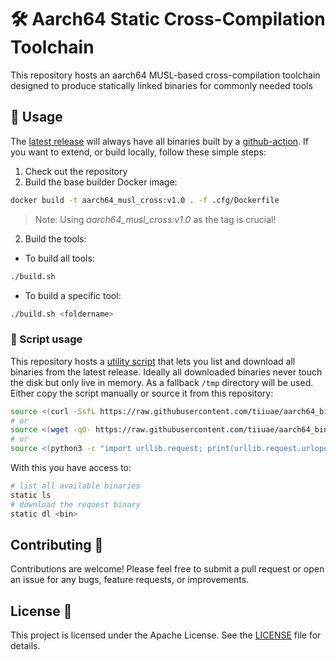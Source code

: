 # 🛠️ Aarch64 Static Cross-Compilation Toolchain

This repository hosts an aarch64 MUSL-based cross-compilation toolchain designed to produce statically linked binaries for commonly needed tools

## 🚀 Usage

The [latest release](https://github.com/tiiuae/aarch64_bin_builder/releases/latest) will always have all binaries built by a [github-action](https://github.com/tiiuae/aarch64_bin_builder/blob/main/.github/workflows/build.yml).
If you want to extend, or build locally, follow these simple steps:

1. Check out the repository
2. Build the base builder Docker image:

```sh
docker build -t aarch64_musl_cross:v1.0 . -f .cfg/Dockerfile
```

> Note: Using _aarch64_musl_cross:v1.0_ as the tag is crucial!

2. Build the tools:

- To build all tools:

```sh
./build.sh
```

- To build a specific tool:

```sh
./build.sh <foldername>
```

### 📜 Script usage

This repository hosts a [utility script](static.sh) that lets you list and download all binaries from the latest release.
Ideally all downloaded binaries never touch the disk but only live in memory. As a fallback `/tmp` directory will be used.
Either copy the script manually or source it from this repository:

```sh
source <(curl -SsfL https://raw.githubusercontent.com/tiiuae/aarch64_bin_builder/main/static.sh)
# or
source <(wget -qO- https://raw.githubusercontent.com/tiiuae/aarch64_bin_builder/main/static.sh)
# or
source <(python3 -c "import urllib.request; print(urllib.request.urlopen('https://raw.githubusercontent.com/tiiuae/aarch64_bin_builder/main/static.sh').read().decode())")
```

With this you have access to:

```sh
# list all available binaries
static ls
# download the request binary
static dl <bin>
```

## Contributing 🤝

Contributions are welcome! Please feel free to submit a pull request or open an issue for any bugs, feature requests, or improvements.

## License 📜

This project is licensed under the Apache License. See the [LICENSE](LICENSE.md) file for details.
